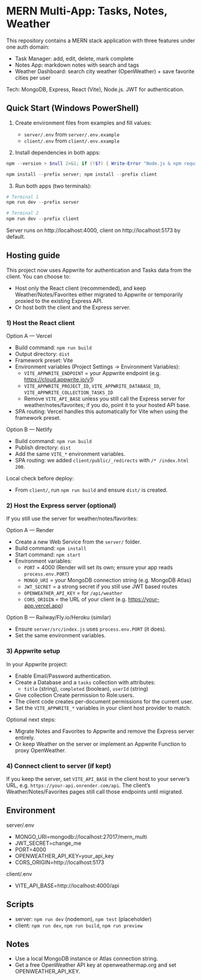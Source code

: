 # MERN Multi-App: Tasks, Notes, Weather

This repository contains a MERN stack application with three features under one auth domain:

- Task Manager: add, edit, delete, mark complete
- Notes App: markdown notes with search and tags
- Weather Dashboard: search city weather (OpenWeather) + save favorite cities per user

Tech: MongoDB, Express, React (Vite), Node.js. JWT for authentication.

## Quick Start (Windows PowerShell)

1. Create environment files from examples and fill values:
   - `server/.env` from `server/.env.example`
   - `client/.env` from `client/.env.example`

2. Install dependencies in both apps:

```powershell
npm --version > $null 2>&1; if (!$?) { Write-Error "Node.js & npm required" }

npm install --prefix server; npm install --prefix client
```

3. Run both apps (two terminals):

```powershell
# Terminal 1
npm run dev --prefix server

# Terminal 2
npm run dev --prefix client
```

Server runs on http://localhost:4000, client on http://localhost:5173 by default.

## Hosting guide

This project now uses Appwrite for authentication and Tasks data from the client. You can choose to:

- Host only the React client (recommended), and keep Weather/Notes/Favorites either migrated to Appwrite or temporarily proxied to the existing Express API.
- Or host both the client and the Express server.

### 1) Host the React client

Option A — Vercel
- Build command: `npm run build`
- Output directory: `dist`
- Framework preset: Vite
- Environment variables (Project Settings → Environment Variables):
   - `VITE_APPWRITE_ENDPOINT` = your Appwrite endpoint (e.g. https://cloud.appwrite.io/v1)
   - `VITE_APPWRITE_PROJECT_ID`, `VITE_APPWRITE_DATABASE_ID`, `VITE_APPWRITE_COLLECTION_TASKS_ID`
   - Remove `VITE_API_BASE` unless you still call the Express server for weather/notes/favorites; if you do, point it to your hosted API base.
- SPA routing: Vercel handles this automatically for Vite when using the framework preset.

Option B — Netlify
- Build command: `npm run build`
- Publish directory: `dist`
- Add the same `VITE_*` environment variables.
- SPA routing: we added `client/public/_redirects` with `/* /index.html 200`.

Local check before deploy:
- From `client/`, run `npm run build` and ensure `dist/` is created.

### 2) Host the Express server (optional)

If you still use the server for weather/notes/favorites:

Option A — Render
- Create a new Web Service from the `server/` folder.
- Build command: `npm install`
- Start command: `npm start`
- Environment variables:
   - `PORT` = 4000 (Render will set its own; ensure your app reads `process.env.PORT`)
   - `MONGO_URI` = your MongoDB connection string (e.g. MongoDB Atlas)
   - `JWT_SECRET` = a strong secret if you still use JWT based routes
   - `OPENWEATHER_API_KEY` = for `/api/weather`
   - `CORS_ORIGIN` = the URL of your client (e.g. https://your-app.vercel.app)

Option B — Railway/Fly.io/Heroku (similar)
- Ensure `server/src/index.js` uses `process.env.PORT` (it does).
- Set the same environment variables.

### 3) Appwrite setup

In your Appwrite project:
- Enable Email/Password authentication.
- Create a Database and a `tasks` collection with attributes:
   - `title` (string), `completed` (boolean), `userId` (string)
- Give collection Create permission to Role:users.
- The client code creates per-document permissions for the current user.
- Set the `VITE_APPWRITE_*` variables in your client host provider to match.

Optional next steps:
- Migrate Notes and Favorites to Appwrite and remove the Express server entirely.
- Or keep Weather on the server or implement an Appwrite Function to proxy OpenWeather.

### 4) Connect client to server (if kept)

If you keep the server, set `VITE_API_BASE` in the client host to your server’s URL, e.g. `https://your-api.onrender.com/api`. The client’s Weather/Notes/Favorites pages still call those endpoints until migrated.

## Environment

server/.env
- MONGO_URI=mongodb://localhost:27017/mern_multi
- JWT_SECRET=change_me
- PORT=4000
- OPENWEATHER_API_KEY=your_api_key
- CORS_ORIGIN=http://localhost:5173

client/.env
- VITE_API_BASE=http://localhost:4000/api

## Scripts

- server: `npm run dev` (nodemon), `npm test` (placeholder)
- client: `npm run dev`, `npm run build`, `npm run preview`

## Notes
- Use a local MongoDB instance or Atlas connection string.
- Get a free OpenWeather API key at openweathermap.org and set OPENWEATHER_API_KEY.